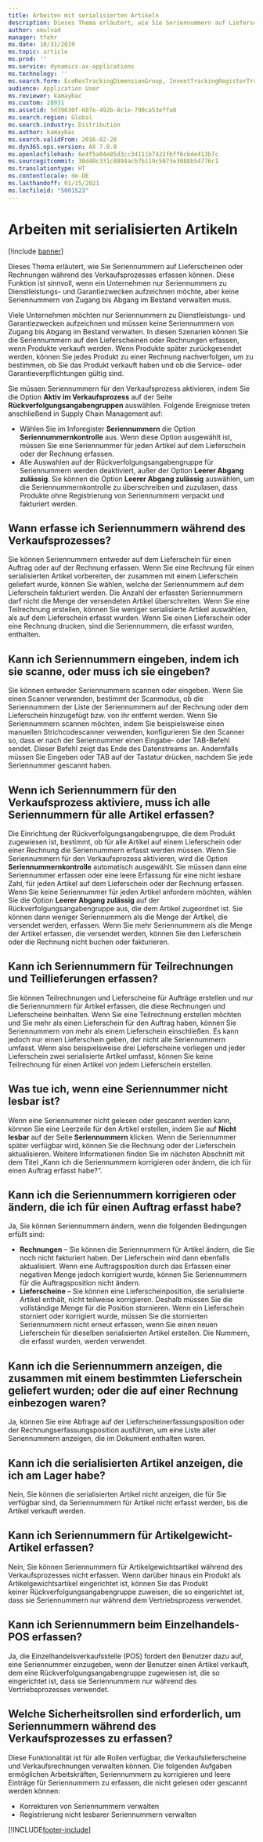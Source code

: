 ```yaml
---
title: Arbeiten mit serialisierten Artikeln
description: Dieses Thema erläutert, wie Sie Seriennummern auf Lieferscheinen oder Rechnungen während des Verkaufsprozesses erfassen können. Diese Funktion ist sinnvoll, wenn ein Unternehmen nur Seriennummern zu Dienstleistungs- und Garantiezwecken aufzeichnen möchte, aber keine Seriennummern von Zugang bis Abgang im Bestand verwalten muss.
author: omulvad
manager: tfehr
ms.date: 10/31/2019
ms.topic: article
ms.prod: ''
ms.service: dynamics-ax-applications
ms.technology: ''
ms.search.form: EcoResTrackingDimensionGroup, InventTrackingRegisterTrans, SalesEditLines, SalesTable, InventSerial
audience: Application User
ms.reviewer: kamaybac
ms.custom: 28931
ms.assetid: 5d39630f-607e-492b-8c1e-790ca53effa0
ms.search.region: Global
ms.search.industry: Distribution
ms.author: kamaybac
ms.search.validFrom: 2016-02-28
ms.dyn365.ops.version: AX 7.0.0
ms.openlocfilehash: 6e4f5a04e85d3cc34111b7421fbff6cbde413b7c
ms.sourcegitcommit: 38d40c331c8894acb7b119c5073e3088b54776c1
ms.translationtype: HT
ms.contentlocale: de-DE
ms.lasthandoff: 01/15/2021
ms.locfileid: "5001523"
---
```

# <a name="working-with-serialized-items"></a>Arbeiten mit serialisierten Artikeln

[!include [banner](../includes/banner.md)]

Dieses Thema erläutert, wie Sie Seriennummern auf Lieferscheinen oder Rechnungen während des Verkaufsprozesses erfassen können. Diese Funktion ist sinnvoll, wenn ein Unternehmen nur Seriennummern zu Dienstleistungs- und Garantiezwecken aufzeichnen möchte, aber keine Seriennummern von Zugang bis Abgang im Bestand verwalten muss.

Viele Unternehmen möchten nur Seriennummern zu Dienstleistungs- und Garantiezwecken aufzeichnen und müssen keine Seriennummern von Zugang bis Abgang im Bestand verwalten. In diesen Szenarien können Sie die Seriennummern auf den Lieferscheinen oder Rechnungen erfassen, wenn Produkte verkauft werden. Wenn Produkte später zurückgesendet werden, können Sie jedes Produkt zu einer Rechnung nachverfolgen, um zu bestimmen, ob Sie das Produkt verkauft haben und ob die Service- oder Garantieverpflichtungen gültig sind.

Sie müssen Seriennummern für den Verkaufsprozess aktivieren, indem Sie die Option **Aktiv im Verkaufsprozess** auf der Seite **Rückverfolgungsangabengruppen** auswählen. Folgende Ereignisse treten anschließend in Supply Chain Management auf:
-   Wählen Sie im Inforegister **Seriennummern** die Option **Seriennummernkontrolle** aus. Wenn diese Option ausgewählt ist, müssen Sie eine Seriennummer für jeden Artikel auf dem Lieferschein oder der Rechnung erfassen.
-   Alle Auswahlen auf der Rückverfolgungsangabengruppe für Seriennummern werden deaktiviert, außer der Option **Leerer Abgang zulässig**. Sie können die Option **Leerer Abgang zulässig** auswählen, um die Seriennummernkontrolle zu überschreiben und zuzulasen, dass Produkte ohne Registrierung von Seriennummern verpackt und fakturiert werden.

## <a name="when-do-i-register-serial-numbers-during-the-sales-process"></a>Wann erfasse ich Seriennummern während des Verkaufsprozesses?
Sie können Seriennummern entweder auf dem Lieferschein für einen Auftrag oder auf der Rechnung erfassen. Wenn Sie eine Rechnung für einen serialisierten Artikel vorbereiten, der zusammen mit einem Lieferschein geliefert wurde, können Sie wählen, welche der Seriennummern auf dem Lieferschein fakturiert werden. Die Anzahl der erfassten Seriennummern darf nicht die Menge der versendeten Artikel überschreiten. Wenn Sie eine Teilrechnung erstellen, können Sie weniger serialisierte Artikel auswählen, als auf dem Lieferschein erfasst wurden. Wenn Sie einen Lieferschein oder eine Rechnung drucken, sind die Seriennummern, die erfasst wurden, enthalten.

## <a name="can-i-enter-serial-numbers-by-scanning-them-or-do-i-have-to-type-them"></a>Kann ich Seriennummern eingeben, indem ich sie scanne, oder muss ich sie eingeben?
Sie können entweder Seriennummern scannen oder eingeben. Wenn Sie einen Scanner verwenden, bestimmt der Scanmodus, ob die Seriennummern der Liste der Seriennummern auf der Rechnung oder dem Lieferschein hinzugefügt bzw. von ihr entfernt werden. Wenn Sie Seriennummern scannen möchten, indem Sie beispielsweise einen manuellen Strichcodescanner verwenden, konfigurieren Sie den Scanner so, dass er nach der Seriennummer einen Eingabe- oder TAB-Befehl sendet. Dieser Befehl zeigt das Ende des Datenstreams an. Andernfalls müssen Sie Eingeben oder TAB auf der Tastatur drücken, nachdem Sie jede Seriennummer gescannt haben.

## <a name="if-i-enable-serial-numbers-for-the-sales-process-do-i-have-to-register-all-serial-numbers-for-all-items"></a>Wenn ich Seriennummern für den Verkaufsprozess aktiviere, muss ich alle Seriennummern für alle Artikel erfassen?
Die Einrichtung der Rückverfolgungsangabengruppe, die dem Produkt zugewiesen ist, bestimmt, ob für alle Artikel auf einem Lieferschein oder einer Rechnung die Seriennummern erfasst werden müssen. Wenn Sie Seriennummern für den Verkaufsprozess aktivieren, wird die Option **Seriennummernkontrolle** automatisch ausgewählt. Sie müssen dann eine Seriennummer erfassen oder eine leere Erfassung für eine nicht lesbare Zahl, für jeden Artikel auf dem Lieferschein oder der Rechnung erfassen. Wenn Sie keine Seriennummer für jeden Artikel anfordern möchten, wählen Sie die Option **Leerer Abgang zulässig** auf der Rückverfolgungsangabengruppe aus, die dem Artikel zugeordnet ist. Sie können dann weniger Seriennummern als die Menge der Artikel, die versendet werden, erfassen. Wenn Sie mehr Seriennummern als die Menge der Artikel erfassen, die versendet werden, können Sie den Lieferschein oder die Rechnung nicht buchen oder fakturieren.

## <a name="can-i-register-serial-numbers-for-partial-invoices-and-partial-shipments"></a>Kann ich Seriennummern für Teilrechnungen und Teillieferungen erfassen?
Sie können Teilrechnungen und Lieferscheine für Aufträge erstellen und nur die Seriennummern für Artikel erfassen, die diese Rechnungen und Lieferscheine beinhalten. Wenn Sie eine Teilrechnung erstellen möchten und Sie mehr als einen Lieferschein für den Auftrag haben, können Sie Seriennummern von mehr als einem Lieferschein einschließen. Es kann jedoch nur einen Lieferschein geben, der nicht alle Seriennummern umfasst. Wenn also beispielsweise drei Lieferscheine vorliegen und jeder Lieferschein zwei serialisierte Artikel umfasst, können Sie keine Teilrechnung für einen Artikel von jedem Lieferschein erstellen.

## <a name="what-do-i-do-when-a-serial-number-isnt-readable"></a>Was tue ich, wenn eine Seriennummer nicht lesbar ist?
Wenn eine Seriennummer nicht gelesen oder gescannt werden kann, können Sie eine Leerzeile für den Artikel erstellen, indem Sie auf **Nicht lesbar** auf der Seite **Seriennummern** klicken. Wenn die Seriennummer später verfügbar wird, können Sie die Rechnung oder der Lieferschein aktualisieren. Weitere Informationen finden Sie im nächsten Abschnitt mit dem Titel „Kann ich die Seriennummern korrigieren oder ändern, die ich für einen Auftrag erfasst habe?“.

## <a name="can-i-correct-or-change-the-serial-numbers-that-i-have-registered-for-a-sales-order"></a>Kann ich die Seriennummern korrigieren oder ändern, die ich für einen Auftrag erfasst habe?
Ja, Sie können Seriennummern ändern, wenn die folgenden Bedingungen erfüllt sind:
-   **Rechnungen** – Sie können die Seriennummern für Artikel ändern, die Sie noch nicht fakturiert haben. Der Lieferschein wird dann ebenfalls aktualisiert. Wenn eine Auftragsposition durch das Erfassen einer negativen Menge jedoch korrigiert wurde, können Sie Seriennummern für die Auftragsposition nicht ändern.
-   **Lieferscheine** – Sie können eine Lieferscheinposition, die serialisierte Artikel enthält, nicht teilweise korrigieren. Deshalb müssen Sie die vollständige Menge für die Position stornieren. Wenn ein Lieferschein storniert oder korrigiert wurde, müssen Sie die stornierten Seriennummern nicht erneut erfassen, wenn Sie einen neuen Lieferschein für dieselben serialisierten Artikel erstellen. Die Nummern, die erfasst wurden, werden verwendet.

## <a name="can-i-view-the-serial-numbers-that-were-shipped-together-with-a-specific-packing-slip-or-that-were-included-on-an-invoice"></a>Kann ich die Seriennummern anzeigen, die zusammen mit einem bestimmten Lieferschein geliefert wurden; oder die auf einer Rechnung einbezogen waren?
Ja, können Sie eine Abfrage auf der Lieferscheinerfassungsposition oder der Rechnungserfassungsposition ausführen, um eine Liste aller Seriennummern anzeigen, die im Dokument enthalten waren.

## <a name="can-i-view-the-serialized-items-that-i-have-on-hand"></a>Kann ich die serialisierten Artikel anzeigen, die ich am Lager habe?
Nein, Sie können die serialisierten Artikel nicht anzeigen, die für Sie verfügbar sind, da Seriennummern für Artikel nicht erfasst werden, bis die Artikel verkauft werden.

## <a name="can-i-register-serial-numbers-for-catchweight-items"></a>Kann ich Seriennummern für Artikelgewicht-Artikel erfassen?
Nein, Sie können Seriennummern für Artikelgewichtsartikel während des Verkaufsprozesses nicht erfassen. Wenn darüber hinaus ein Produkt als Artikelgewichtsartikel eingerichtet ist, können Sie das Produkt keiner Rückverfolgungsangabengruppe zuweisen, die so eingerichtet ist, dass sie Seriennummern nur während dem Vertriebsprozess verwendet.

## <a name="can-i-register-serial-numbers-at-the-retail-pos"></a>Kann ich Seriennummern beim Einzelhandels-POS erfassen?

Ja, die Einzelhandelsverkaufsstelle (POS) fordert den Benutzer dazu auf, eine Seriennummer einzugeben, wenn der Benutzer einen Artikel verkauft, dem eine Rückverfolgungsangabengruppe zugewiesen ist, die so eingerichtet ist, dass sie Seriennummern nur während des Vertriebsprozesses verwendet.

## <a name="what-security-roles-are-required-in-order-to-register-serial-numbers-during-the-sales-process"></a>Welche Sicherheitsrollen sind erforderlich, um Seriennummern während des Verkaufsprozesses zu erfassen?
Diese Funktionalität ist für alle Rollen verfügbar, die Verkaufslieferscheine und Verkaufsrechnungen verwalten können. Die folgenden Aufgaben ermöglichen Arbeitskräften, Seriennummern zu korrigieren und leere Einträge für Seriennummern zu erfassen, die nicht gelesen oder gescannt werden können:
-   Korrekturen von Seriennummern verwalten
-   Registrierung nicht lesbarer Seriennummern verwalten







[!INCLUDE[footer-include](../../includes/footer-banner.md)]